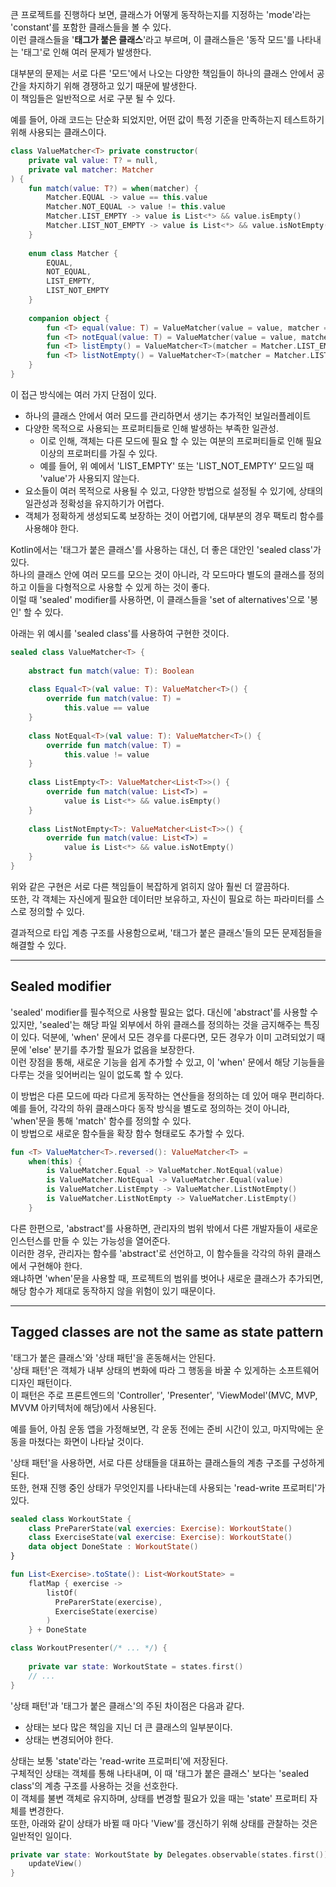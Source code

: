 큰 프로젝트를 진행하다 보면, 클래스가 어떻게 동작하는지를 지정하는 'mode'라는 'constant'를 포함한 클래스들을 볼 수 있다.  
이런 클래스들을 '**태그가 붙은 클래스**'라고 부르며, 이 클래스들은 '동작 모드'를 나타내는 '태그'로 인해 여러 문제가 발생한다.

대부분의 문제는 서로 다른 '모드'에서 나오는 다양한 책임들이 하나의 클래스 안에서 공간을 차지하기 위해 경쟁하고 있기 때문에 발생한다.  
이 책임들은 일반적으로 서로 구분 될 수 있다. 

예를 들어, 아래 코드는 단순화 되었지만, 어떤 값이 특정 기준을 만족하는지 테스트하기 위해 사용되는 클래스이다.

```kotlin
class ValueMatcher<T> private constructor(
    private val value: T? = null,
    private val matcher: Matcher
) {
    fun match(value: T?) = when(matcher) {
        Matcher.EQUAL -> value == this.value
        Matcher.NOT_EQUAL -> value != this.value
        Matcher.LIST_EMPTY -> value is List<*> && value.isEmpty()
        Matcher.LIST_NOT_EMPTY -> value is List<*> && value.isNotEmpty()
    }
    
    enum class Matcher { 
        EQUAL,
        NOT_EQUAL,
        LIST_EMPTY,
        LIST_NOT_EMPTY 
    }
    
    companion object {
        fun <T> equal(value: T) = ValueMatcher(value = value, matcher = Matcher.EQUAL)
        fun <T> notEqual(value: T) = ValueMatcher(value = value, matcher = Matcher.NOT_EQUAL)
        fun <T> listEmpty() = ValueMatcher<T>(matcher = Matcher.LIST_EMPTY)
        fun <T> listNotEmpty() = ValueMatcher<T>(matcher = Matcher.LIST_NOT_EMPTY)
    }
}
```

이 접근 방식에는 여러 가지 단점이 있다.

- 하나의 클래스 안에서 여러 모드를 관리하면서 생기는 추가적인 보일러플레이트
- 다양한 목적으로 사용되는 프로퍼티들로 인해 발생하는 부족한 일관성. 
  - 이로 인해, 객체는 다른 모드에 필요 할 수 있는 여분의 프로퍼티들로 인해 필요 이상의 프로퍼티를 가질 수 있다.
  - 예를 들어, 위 예에서 'LIST_EMPTY' 또는 'LIST_NOT_EMPTY' 모드일 때 'value'가 사용되지 않는다.
- 요소들이 여러 목적으로 사용될 수 있고, 다양한 방법으로 설정될 수 있기에, 상태의 일관성과 정확성을 유지하기가 어렵다.
- 객체가 정확하게 생성되도록 보장하는 것이 어렵기에, 대부분의 경우 팩토리 함수를 사용해야 한다.

Kotlin에서는 '태그가 붙은 클래스'를 사용하는 대신, 더 좋은 대안인 'sealed class'가 있다.  
하나의 클래스 안에 여러 모드를 모으는 것이 아니라, 각 모드마다 별도의 클래스를 정의하고 이들을 다형적으로 사용할 수 있게 하는 것이 좋다.  
이럴 때 'sealed' modifier를 사용하면, 이 클래스들을 'set of alternatives'으로 '봉인' 할 수 있다.

아래는 위 예시를 'sealed class'를 사용하여 구현한 것이다.

```kotlin
sealed class ValueMatcher<T> {
    
    abstract fun match(value: T): Boolean 
    
    class Equal<T>(val value: T): ValueMatcher<T>() {
        override fun match(value: T) = 
            this.value == value
    }
    
    class NotEqual<T>(val value: T): ValueMatcher<T>() {
        override fun match(value: T) = 
            this.value != value
    }
    
    class ListEmpty<T>: ValueMatcher<List<T>>() {
        override fun match(value: List<T>) = 
            value is List<*> && value.isEmpty()
    }
    
    class ListNotEmpty<T>: ValueMatcher<List<T>>() {
        override fun match(value: List<T>) = 
            value is List<*> && value.isNotEmpty()
    }
}
```

위와 같은 구현은 서로 다른 책임들이 복잡하게 얽히지 않아 훨씬 더 깔끔하다.  
또한, 각 객체는 자신에게 필요한 데이터만 보유하고, 자신이 필요로 하는 파라미터를 스스로 정의할 수 있다.  

결과적으로 타입 계층 구조를 사용함으로써, '태그가 붙은 클래스'들의 모든 문제점들을 해결할 수 있다.

---

## Sealed modifier

'sealed' modifier를 필수적으로 사용할 필요는 없다. 대신에 'abstract'를 사용할 수 있지만, 'sealed'는 해당 파일 외부에서 하위 클래스를 정의하는 것을 금지해주는 특징이 있다.
덕분에, 'when' 문에서 모든 경우를 다룬다면, 모든 경우가 이미 고려되었기 때문에 'else' 분기를 추가할 필요가 없음을 보장한다.  
이런 장점을 통해, 새로운 기능을 쉽게 추가할 수 있고, 이 'when' 문에서 해당 기능들을 다루는 것을 잊어버리는 일이 없도록 할 수 있다.

이 방법은 다른 모드에 따라 다르게 동작하는 연산들을 정의하는 데 있어 매우 편리하다.  
예를 들어, 각각의 하위 클래스마다 동작 방식을 별도로 정의하는 것이 아니라, 'when'문을 통해 'match' 함수를 정의할 수 있다.  
이 방법으로 새로운 함수들을 확장 함수 형태로도 추가할 수 있다.

```kotlin
fun <T> ValueMatcher<T>.reversed(): ValueMatcher<T> = 
    when(this) {
        is ValueMatcher.Equal -> ValueMatcher.NotEqual(value)
        is ValueMatcher.NotEqual -> ValueMatcher.Equal(value)
        is ValueMatcher.ListEmpty -> ValueMatcher.ListNotEmpty()
        is ValueMatcher.ListNotEmpty -> ValueMatcher.ListEmpty()
    }
```

다른 한편으로, 'abstract'를 사용하면, 관리자의 범위 밖에서 다른 개발자들이 새로운 인스턴스를 만들 수 있는 가능성을 열어준다.  
이러한 경우, 관리자는 함수를 'abstract'로 선언하고, 이 함수들을 각각의 하위 클래스에서 구현해야 한다.  
왜냐하면 'when'문을 사용할 때, 프로젝트의 범위를 벗어나 새로운 클래스가 추가되면, 해당 함수가 제대로 동작하지 않을 위험이 있기 때문이다.

---

## Tagged classes are not the same as state pattern

'태그가 붙은 클래스'와 '상태 패턴'을 혼동해서는 안된다.  
'상태 패턴'은 객체가 내부 상태의 변화에 따라 그 행동을 바꿀 수 있게하는 소프트웨어 디자인 패턴이다.  
이 패턴은 주로 프론트엔드의 'Controller', 'Presenter', 'ViewModel'(MVC, MVP, MVVM 아키텍처에 해당)에서 사용된다.

예를 들어, 아침 운동 앱을 가정해보면, 각 운동 전에는 준비 시간이 있고, 마지막에는 운동을 마쳤다는 화면이 나타날 것이다.

'상태 패턴'을 사용하면, 서로 다른 상태들을 대표하는 클래스들의 계층 구조를 구성하게 된다.  
또한, 현재 진행 중인 상태가 무엇인지를 나타내는데 사용되는 'read-write 프로퍼티'가 있다.

```kotlin
sealed class WorkoutState { 
    class PreParerState(val exercies: Exercise): WorkoutState()
    class ExerciseState(val exercise: Exercise): WorkoutState()
    data object DoneState : WorkoutState()
}

fun List<Exercise>.toState(): List<WorkoutState> = 
    flatMap { exercise ->
        listOf(
          PreParerState(exercise),
          ExerciseState(exercise)
        )
    } + DoneState

class WorkoutPresenter(/* ... */) {
    
    private var state: WorkoutState = states.first()
    // ...
}
```

'상태 패턴'과 '태그가 붙은 클래스'의 주된 차이점은 다음과 같다.

- 상태는 보다 많은 책임을 지닌 더 큰 클래스의 일부분이다.
- 상태는 변경되어야 한다.

상태는 보통 'state'라는 'read-write 프로퍼티'에 저장된다.  
구체적인 상태는 객체를 통해 나타내며, 이 때 '태그가 붙은 클래스' 보다는 'sealed class'의 계층 구조를 사용하는 것을 선호한다.  
이 객체를 불변 객체로 유지하며, 상태를 변경할 필요가 있을 때는 'state' 프로퍼티 자체를 변경한다.  
또한, 아래와 같이 상태가 바뀔 때 마다 'View'를 갱신하기 위해 상태를 관찰하는 것은 일반적인 일이다.

```kotlin
private var state: WorkoutState by Delegates.observable(states.first()) { _, _, _ -> 
    updateView()
}
```
